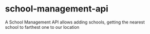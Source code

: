 # school-management-api
A School Management API allows adding schools, getting the nearest school to farthest one to our location
